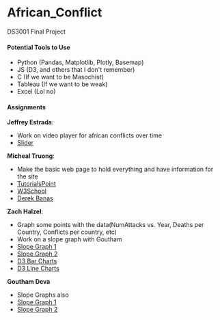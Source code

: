# African_Conflict
DS3001 Final Project

#### Potential Tools to Use

- Python (Pandas, Matplotlib, Plotly, Basemap)
- JS (D3, and others that I don't remember)
- C (If we want to be Masochist)
- Tableau (If we want to be weak)
- Excel (Lol no)


#### Assignments 

**Jeffrey Estrada**:
- Work on video player for african conflicts over time  
- [Slider](https://bl.ocks.org/officeofjane/47d2b0bfeecfcb41d2212d06d095c763)  

**Micheal Truong**:
- Make the basic web page to hold everything and have information for the site  
- [TutorialsPoint](https://www.tutorialspoint.com/bootstrap/index.htm)   
- [W3School](https://www.w3schools.com/bootstrap/default.asp)    
- [Derek Banas](https://www.youtube.com/watch?v=gqOEoUR5RHg)  

**Zach Halzel**:
- Graph some points with the data(NumAttacks vs. Year, Deaths per Country,
  Conflicts per country, etc)  
- Work on a slope graph with Goutham  
- [Slope Graph 1](http://charliepark.org/slopegraphs/)  
- [Slope Graph 2](http://skedasis.com/d3/slopegraph/)  
- [D3 Bar Charts](https://bl.ocks.org/mbostock/3885304)  
- [D3 Line Charts](https://bl.ocks.org/mbostock/3883245)  

**Goutham Deva**
- Slope Graphs also
- [Slope Graph 1](http://charliepark.org/slopegraphs/)  
- [Slope Graph 2](http://skedasis.com/d3/slopegraph/)  

